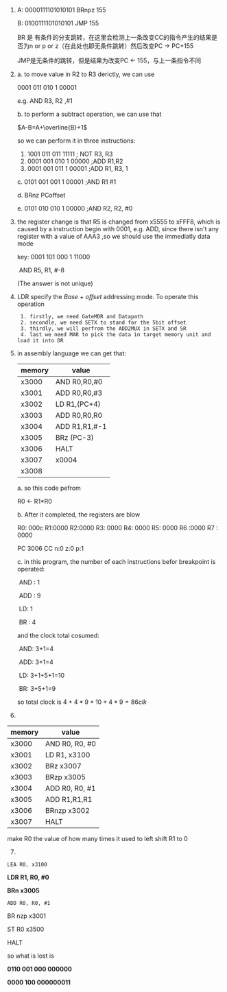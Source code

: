 1. A: 0000111101010101	BRnpz 155

   B: 0100111101010101	JMP 155

   BR 是 有条件的分支跳转，在这里会检测上一条改变CC的指令产生的结果是否为n or p or z（在此处也即无条件跳转）然后改变PC -> PC+155

   JMP是无条件的跳转，但是结果为改变PC <- 155，与上一条指令不同

2. a. to move value in R2 to R3 derictly, we can use 

   0001 011 010 1 00001

   e.g. AND R3, R2 ,#1

   b. to perform a subtract operation, we  can use that

   $A-B=A+\overline{B}+1$

   so we can perform it in three instructions:

   1. 1001 011 011 11111	 ; NOT R3, R3
   2. 0001 001 010 1 00000  ;ADD R1,R2
   3. 0001 001 011 1 00001  ;ADD R1, R3, 1

   c. 0101 001 001 1 00001      ;AND R1 #1

   d. BRnz PCoffset 

   e. 0101 010 010 1 00000	;AND R2, R2, #0

3. the register change is that R5 is changed from x5555 to xFFF8, which is caused by a instruction begin with 0001, e.g. ADD, since there isn't any register with a value of AAA3 ,so we should use the immediatly data mode

   key: 0001 101 000 1 11000

   ​	AND R5, R1, #-8

   (The answer is not unique)

4. LDR specify the _Base + offset_ addressing mode. To operate this operation

    	1. firstly, we need GateMDR and Datapath
    	2. secondle, we need SETX to stand for the 5bit offset
    	3. thirdly, we will perfrom the ADD2MUX in SETX and SR
    	4. last we need MAR to pick the data in target memory unit and load it into DR

5. in assembly language we can get that:

   | memory | value         |
   | ------ | ------------- |
   | x3000  | AND  R0,R0,#0 |
   | x3001  | ADD  R0,R0,#3 |
   | x3002  | LD R1,(PC+4)  |
   | x3003  | ADD R0,R0,R0  |
   | x3004  | ADD R1,R1,#-1 |
   | x3005  | BRz (PC-3)    |
   | x3006  | HALT          |
   | x3007  | x0004         |
   | x3008  |               |

   a. so this code pefrom 

   R0 <- R1*R0

   b. After it completed, the registers are blow 

   R0: 000c R1:0000 R2:0000 R3: 0000 R4: 0000 R5: 0000 R6 :0000 R7 : 0000

   PC 3006 CC n:0 z:0 p:1

   c. in this program, the number of each instructions befor breakpoint is operated:

   ​	AND : 1	

   ​	ADD : 9

   ​	LD: 1

   ​	BR : 4

   and the clock total cosumed:

   ​	AND: 3+1=4

   ​	ADD: 3+1=4

   ​	LD: 3+1+5+1=10

   ​	BR: 3+5+1=9

   so total clock is $4+4*9+10+4*9=86clk$

6.  

   | memory | value          |
   | ------ | -------------- |
   | x3000  | AND R0, R0, #0 |
   | x3001  | LD R1, x3100   |
   | x3002  | BRz x3007      |
   | x3003  | BRzp x3005     |
   | x3004  | ADD R0, R0, #1 |
   | x3005  | ADD R1,R1,R1   |
   | x3006  | BRnzp x3002    |
   | x3007  | HALT           |

   make R0 the value of how many times it used to left shift R1 to 0

7.  

    LEA R0, x3100

   **LDR R1, R0, #0**

   **BRn x3005**

    ADD R0, R0, #1

   BR nzp x3001

   ST R0 x3500

   HALT

   so what is lost is 

   **0110 001 000 000000**

   **0000 100 000000011**